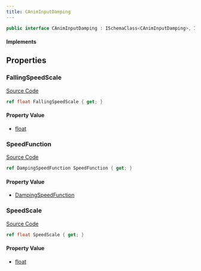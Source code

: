 ```yaml
---
title: CAnimInputDamping
---
```


```csharp
public interface CAnimInputDamping : ISchemaClass<CAnimInputDamping>, ISchemaField, ISchemaClass, INativeHandle
```

#### Implements

## Properties

### FallingSpeedScale

[Source Code](https://github.com/swiftly-solution/swiftlys2/blob/beta/managed/src/SwiftlyS2.Generated/Schemas/Interfaces/CAnimInputDamping.cs#L20)

```csharp
ref float FallingSpeedScale { get; }
```

#### Property Value

- [float](https://learn.microsoft.com/dotnet/api/system.single)

### SpeedFunction

[Source Code](https://github.com/swiftly-solution/swiftlys2/blob/beta/managed/src/SwiftlyS2.Generated/Schemas/Interfaces/CAnimInputDamping.cs#L16)

```csharp
ref DampingSpeedFunction SpeedFunction { get; }
```

#### Property Value

- [DampingSpeedFunction](/docs/api/shared/schemadefinitions/dampingspeedfunction)

### SpeedScale

[Source Code](https://github.com/swiftly-solution/swiftlys2/blob/beta/managed/src/SwiftlyS2.Generated/Schemas/Interfaces/CAnimInputDamping.cs#L18)

```csharp
ref float SpeedScale { get; }
```

#### Property Value

- [float](https://learn.microsoft.com/dotnet/api/system.single)

